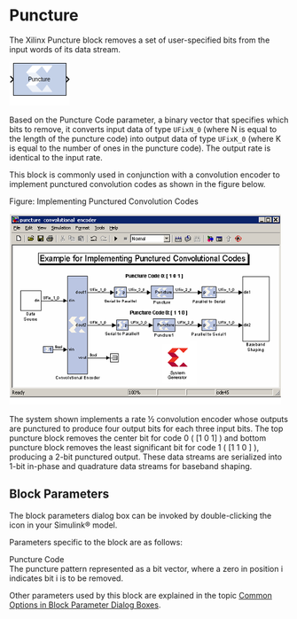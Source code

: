 # Puncture

The Xilinx Puncture block removes a set of user-specified bits from the
input words of its data stream.

![](./Images/block.png)

Based on the Puncture Code parameter, a binary vector that specifies
which bits to remove, it converts input data of type `UFixN_0` (where N
is equal to the length of the puncture code) into output data of type
`UFixK_0` (where K is equal to the number of ones in the puncture code).
The output rate is identical to the input rate.

This block is commonly used in conjunction with a convolution encoder to
implement punctured convolution codes as shown in the figure below.

Figure: Implementing Punctured Convolution Codes

![](./Images/ogo1555606881839.png)

The system shown implements a rate ½ convolution encoder whose outputs
are punctured to produce four output bits for each three input bits. The
top puncture block removes the center bit for code 0 ( \[1 0 1\] ) and
bottom puncture block removes the least significant bit for code 1 ( \[1
1 0 \] ), producing a 2-bit punctured output. These data streams are
serialized into 1-bit in-phase and quadrature data streams for baseband
shaping.

## Block Parameters

The block parameters dialog box can be invoked by double-clicking the
icon in your Simulink® model.

Parameters specific to the block are as follows:

Puncture Code  
The puncture pattern represented as a bit vector, where a zero in
position i indicates bit i is to be removed.

Other parameters used by this block are explained in the topic [Common
Options in Block Parameter Dialog
Boxes](common-options-in-block-parameter-dialog-boxes-aa1032308.html).
